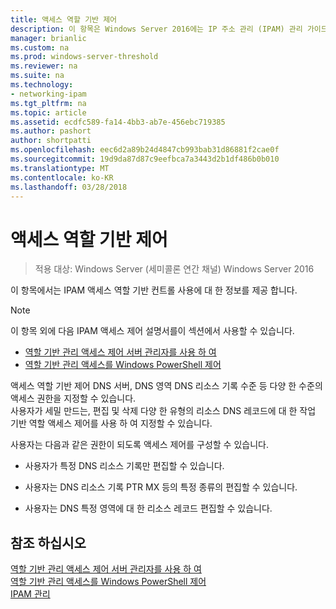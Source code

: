 ```yaml
---
title: 액세스 역할 기반 제어
description: 이 항목은 Windows Server 2016에는 IP 주소 관리 (IPAM) 관리 가이드의 일부입니다.
manager: brianlic
ms.custom: na
ms.prod: windows-server-threshold
ms.reviewer: na
ms.suite: na
ms.technology:
- networking-ipam
ms.tgt_pltfrm: na
ms.topic: article
ms.assetid: ecdfc589-fa14-4bb3-ab7e-456ebc719385
ms.author: pashort
author: shortpatti
ms.openlocfilehash: eec6d2a89b24d4847cb993bab31d86881f2cae0f
ms.sourcegitcommit: 19d9da87d87c9eefbca7a3443d2b1df486b0b010
ms.translationtype: MT
ms.contentlocale: ko-KR
ms.lasthandoff: 03/28/2018
---
```

# <a name="role-based-access-control"></a>액세스 역할 기반 제어

>적용 대상: Windows Server (세미콜론 연간 채널) Windows Server 2016

이 항목에서는 IPAM 액세스 역할 기반 컨트롤 사용에 대 한 정보를 제공 합니다.  
  
> [!NOTE]  
> 이 항목 외에 다음 IPAM 액세스 제어 설명서를이 섹션에서 사용할 수 있습니다.  
>   
> -   [역할 기반 관리 액세스 제어 서버 관리자를 사용 하 여](../../technologies/ipam/Manage-Role-Based-Access-Control-with-Server-Manager.md)  
> -   [역할 기반 관리 액세스를 Windows PowerShell 제어](../../technologies/ipam/Manage-Role-Based-Access-Control-with-Windows-PowerShell.md)  
  
액세스 역할 기반 제어 DNS 서버, DNS 영역 DNS 리소스 기록 수준 등 다양 한 수준의 액세스 권한을 지정할 수 있습니다.  
사용자가 세밀 만드는, 편집 및 삭제 다양 한 유형의 리소스 DNS 레코드에 대 한 작업 기반 역할 액세스 제어를 사용 하 여 지정할 수 있습니다.  
  
사용자는 다음과 같은 권한이 되도록 액세스 제어를 구성할 수 있습니다.  
  
-   사용자가 특정 DNS 리소스 기록만 편집할 수 있습니다.  
  
-   사용자는 DNS 리소스 기록 PTR MX 등의 특정 종류의 편집할 수 있습니다.  
  
-   사용자는 DNS 특정 영역에 대 한 리소스 레코드 편집할 수 있습니다.  
  
## <a name="see-also"></a>참조 하십시오  
[역할 기반 관리 액세스 제어 서버 관리자를 사용 하 여](../../technologies/ipam/Manage-Role-Based-Access-Control-with-Server-Manager.md)  
[역할 기반 관리 액세스를 Windows PowerShell 제어](../../technologies/ipam/Manage-Role-Based-Access-Control-with-Windows-PowerShell.md)  
[IPAM 관리](Manage-IPAM.md)  
  


